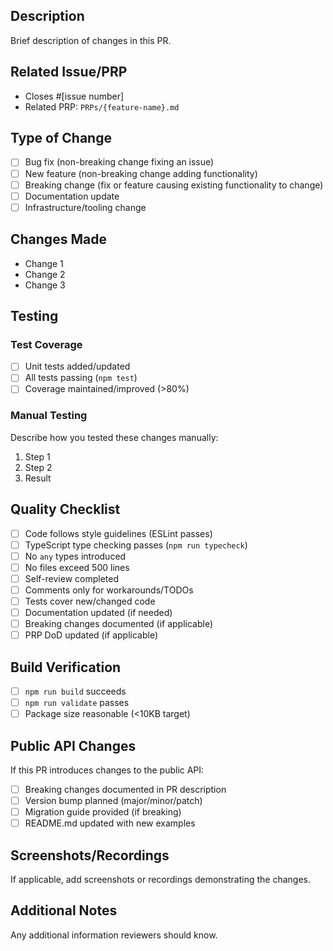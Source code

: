 ## Description

Brief description of changes in this PR.

## Related Issue/PRP

- Closes #[issue number]
- Related PRP: `PRPs/{feature-name}.md`

## Type of Change

- [ ] Bug fix (non-breaking change fixing an issue)
- [ ] New feature (non-breaking change adding functionality)
- [ ] Breaking change (fix or feature causing existing functionality to change)
- [ ] Documentation update
- [ ] Infrastructure/tooling change

## Changes Made

- Change 1
- Change 2
- Change 3

## Testing

### Test Coverage

- [ ] Unit tests added/updated
- [ ] All tests passing (`npm test`)
- [ ] Coverage maintained/improved (>80%)

### Manual Testing

Describe how you tested these changes manually:

1. Step 1
2. Step 2
3. Result

## Quality Checklist

- [ ] Code follows style guidelines (ESLint passes)
- [ ] TypeScript type checking passes (`npm run typecheck`)
- [ ] No `any` types introduced
- [ ] No files exceed 500 lines
- [ ] Self-review completed
- [ ] Comments only for workarounds/TODOs
- [ ] Tests cover new/changed code
- [ ] Documentation updated (if needed)
- [ ] Breaking changes documented (if applicable)
- [ ] PRP DoD updated (if applicable)

## Build Verification

- [ ] `npm run build` succeeds
- [ ] `npm run validate` passes
- [ ] Package size reasonable (<10KB target)

## Public API Changes

If this PR introduces changes to the public API:

- [ ] Breaking changes documented in PR description
- [ ] Version bump planned (major/minor/patch)
- [ ] Migration guide provided (if breaking)
- [ ] README.md updated with new examples

## Screenshots/Recordings

If applicable, add screenshots or recordings demonstrating the changes.

## Additional Notes

Any additional information reviewers should know.
